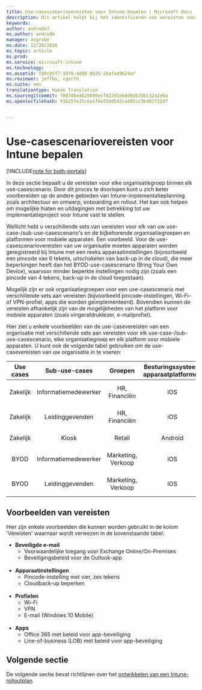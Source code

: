 ```yaml
---
title: Use-casescenariovereisten voor Intune bepalen | Microsoft Docs
description: Dit artikel helpt bij het identificeren van vereisten voor use-case- en sub-use-casescenario&quot;s voor een cloudimplementatie van Microsoft Intune.
keywords: 
author: andredm7
ms.author: andredm
manager: angrobe
ms.date: 12/20/2016
ms.topic: article
ms.prod: 
ms.service: microsoft-intune
ms.technology: 
ms.assetid: fd8cb5f7-19f0-4d80-8825-2bafa49624af
ms.reviewer: jeffbu, cgerth
ms.suite: ems
translationtype: Human Translation
ms.sourcegitcommit: f807d6e4b20b98ecf622d1ebdd9db33b132a2e6a
ms.openlocfilehash: 91b25fe35c6a1f8a554d543ca005cc3b482f22d7


---
```


# <a name="determine-intune-use-case-scenario-requirements"></a>Use-casescenariovereisten voor Intune bepalen

[!INCLUDE[note for both-portals](../includes/note-for-both-portals.md)]

In deze sectie bepaalt u de vereisten voor elke organisatiegroep binnen elk use-casescenario. Door dit proces te doorlopen kunt u zich beter voorbereiden op de andere gebieden van Intune-implementatieplanning zoals architectuur en ontwerp, onboarding en rollout. Het kan ook helpen om mogelijke hiaten en uitdagingen met betrekking tot uw implementatieproject voor Intune vast te stellen.

Wellicht hebt u verschillende sets van vereisten voor elk van uw use-case-/sub-use-casescenario's en de bijbehorende organisatiegroepen en platformen voor mobiele apparaten. Een voorbeeld. Voor de use-casescenariovereisten van uw organisatie moeten apparaten worden geregistreerd bij Intune met een reeks apparaatinstellingen (bijvoorbeeld een pincode van 6 tekens, uitschakelen van back-up in de cloud), die meer beperkingen heeft dan het BYOD-use-casescenario (Bring Your Own Device), waarvoor minder beperkte instellingen nodig zijn (zoals een pincode van 4 tekens, back-up in de cloud toegestaan).

Mogelijk zijn er ook organisatiegroepen voor een use-casescenario met verschillende sets aan vereisten (bijvoorbeeld pincode-instellingen, Wi-Fi- of VPN-profiel, apps die worden geïmplementeerd). Bovendien kunnen de vereisten afhankelijk zijn van de mogelijkheden van het platform voor mobiele apparaten (zoals vingerafdruklezer, e-mailprofiel).

Hier ziet u enkele voorbeelden van de use-casevereisten van een organisatie met verschillende sets aan vereisten voor elk use-case-/sub-use-casescenario, elke organisatiegroep en elk platform voor mobiele apparaten. U kunt ook de volgende tabel gebruiken om de use-casevereisten van uw organisatie in te voeren:

| **Use cases** | **Sub-use-cases** | **Groepen** | **Besturingssysteem apparaatplatformen** | **Requirements** |
|:---:|:---:|:---:|:---:|:---:|
| Zakelijk | Informatiemedewerker | HR, Financiën | iOS | Beveiligde e-mail, apparaatinstellingen, profielen, apps |                                                          
| Zakelijk | Leidinggevenden | HR, Financiën | iOS | Beveiligde e-mail, apparaatinstellingen, profielen, apps |                                                         
| Zakelijk | Kiosk | Retail | Android | Apparaatinstellingen, profielen, apps |
| BYOD | Informatiemedewerker | Marketing, Verkoop | iOS | Beveiligde e-mail, apparaatinstellingen, profielen, apps |                                                         
| BYOD | Leidinggevenden | Marketing, Verkoop | iOS | Beveiligde e-mail, apparaatinstellingen, profielen, apps |

## <a name="examples-of-requirements"></a>Voorbeelden van vereisten

Hier zijn enkele voorbeelden die kunnen worden gebruikt in de kolom 'Vereisten' waarnaar wordt verwezen in de bovenstaande tabel:

- **Beveiligde e-mail**
    - Voorwaardelijke toegang voor Exchange Online/On-Premises
    - Beveiligingsbeleid voor de Outlook-app
<br></br>
- **Apparaatinstellingen**
    - Pincode-instelling met vier, zes tekens
    - Cloudback-up beperken
<br></br>
- **Profielen**
    - Wi-Fi
    - VPN
    - E-mail (Windows 10 Mobile)
<br></br>
- **Apps**
    - Office 365 met beleid voor app-beveiliging
    - Line-of-business (LOB) met beleid voor app-beveiliging

## <a name="next-section"></a>Volgende sectie

De volgende sectie bevat richtlijnen over het [ontwikkelen van een Intune-rolloutplan](section-4-develop-a-rollout-plan.md).



<!--HONumber=Dec16_HO5-->


